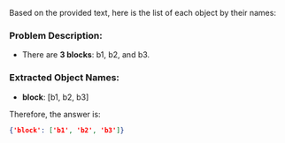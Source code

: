 Based on the provided text, here is the list of each object by their names:

### Problem Description:
- There are **3 blocks**: b1, b2, and b3.

### Extracted Object Names:
- **block**: [b1, b2, b3]

Therefore, the answer is:

```json
{'block': ['b1', 'b2', 'b3']}
```